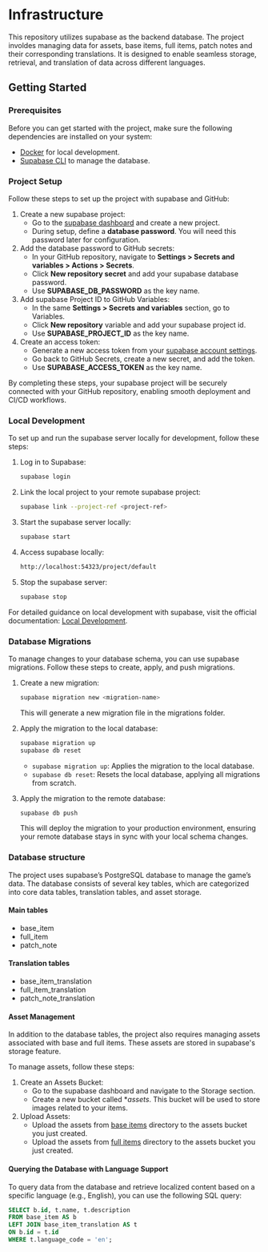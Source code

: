 # Infrastructure

This repository utilizes supabase as the backend database.
The project involdes managing data for assets, base items, full items, patch notes and their corresponding translations.
It is designed to enable seamless storage, retrieval, and translation of data across different languages.

## Getting Started

### Prerequisites

Before you can get started with the project, make sure the following dependencies are installed on your system:

- [Docker](https://docs.docker.com/engine/install/) for local development.
- [Supabase CLI](https://supabase.com/docs/guides/cli/getting-started) to manage the database.

### Project Setup

Follow these steps to set up the project with supabase and GitHub:

1. Create a new supabase project:
    - Go to the [supabase dashboard](https://supabase.com/dashboard/projects) and create a new project.
    - During setup, define a **database password**. You will need this password later for configuration.
2. Add the database password to GitHub secrets:
    - In your GitHub repository, navigate to **Settings > Secrets and variables > Actions > Secrets**.
    - Click **New repository secret** and add your supabase database password.
    - Use **SUPABASE_DB_PASSWORD** as the key name.
3. Add supabase Project ID to GitHub Variables:
    - In the same **Settings > Secrets and variables** section, go to Variables.
    - Click **New repository** variable and add your supabase project id.
    - Use **SUPABASE_PROJECT_ID** as the key name.
4. Create an access token:
    - Generate a new access token from your [supabase account settings](https://supabase.com/dashboard/account/tokens).
    - Go back to GitHub Secrets, create a new secret, and add the token.
    - Use **SUPABASE_ACCESS_TOKEN** as the key name.

By completing these steps, your supabase project will be securely connected with your GitHub repository, enabling
smooth deployment and CI/CD workflows.

### Local Development

To set up and run the supabase server locally for development, follow these steps:

1. Log in to Supabase:
   ```bash
   supabase login
   ```
2. Link the local project to your remote supabase project:
   ```bash
   supabase link --project-ref <project-ref>
   ```

3. Start the supabase server locally:
   ```bash
   supabase start
   ```

4. Access supabase locally:
   ```bash
   http://localhost:54323/project/default
   ````

5. Stop the supabase server:
   ```bash
   supabase stop
   ```

For detailed guidance on local development with supabase, visit the official
documentation: [Local Development](https://supabase.com/docs/guides/cli/local-development).

### Database Migrations

To manage changes to your database schema, you can use supabase migrations. Follow these steps to create, apply, and
push migrations.

1. Create a new migration:
   ```bash
   supabase migration new <migration-name>
   ```
   This will generate a new migration file in the migrations folder.

2. Apply the migration to the local database:
   ```bash
   supabase migration up
   supabase db reset
   ```
    - `supabase migration up`: Applies the migration to the local database.
    - `supabase db reset`: Resets the local database, applying all migrations from scratch.

3. Apply the migration to the remote database:
   ```bash
   supabase db push
   ```
   This will deploy the migration to your production environment, ensuring your remote database stays in sync with your
   local schema changes.

### Database structure

The project uses supabase’s PostgreSQL database to manage the game’s data. The database consists of several key tables,
which are categorized into core data tables, translation tables, and asset storage.

#### Main tables

- base_item
- full_item
- patch_note

#### Translation tables

- base_item_translation
- full_item_translation
- patch_note_translation

#### Asset Management

In addition to the database tables, the project also requires managing assets associated with base and full items.
These assets are stored in supabase's storage feature.

To manage assets, follow these steps:

1. Create an Assets Bucket:
    - Go to the supabase dashboard and navigate to the Storage section.
    - Create a new bucket called **assets*. This bucket will be used to store images related to your items.
2. Upload Assets:
    - Upload the assets from [base items](../design/assets/base_items) directory to the assets bucket you just created.
    - Upload the assets from [full items](../design/assets/full_items) directory to the assets bucket you just created.

#### Querying the Database with Language Support

To query data from the database and retrieve localized content based on a specific language (e.g., English), you can use
the following SQL query:

 ```sql
SELECT b.id, t.name, t.description
FROM base_item AS b
LEFT JOIN base_item_translation AS t
ON b.id = t.id
WHERE t.language_code = 'en';
 ```
